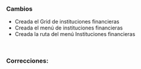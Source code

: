 <h3>Cambios</h3>
<ul>
    <li>Creada el Grid de instituciones financieras</li>
    <li>Creada el menú de instituciones financieras</li>
    <li>Creada la ruta del menú Instituciones financieras</li>
</ul>

</br>

<h3>Correcciones:</h3>

<h5></h5>
<ul>  
    
</ul>